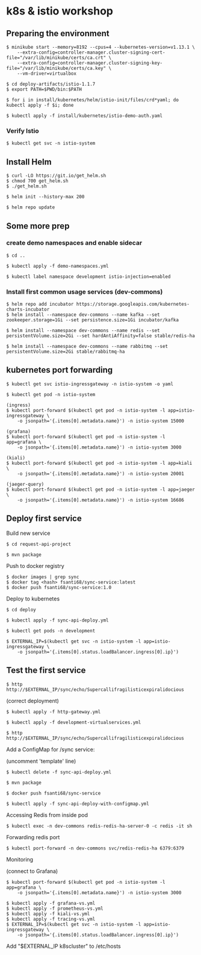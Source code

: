 # k8s & istio workshop


## Preparing the environment

````console
$ minikube start --memory=8192 --cpus=4 --kubernetes-version=v1.13.1 \
    --extra-config=controller-manager.cluster-signing-cert-file="/var/lib/minikube/certs/ca.crt" \
    --extra-config=controller-manager.cluster-signing-key-file="/var/lib/minikube/certs/ca.key" \
    --vm-driver=virtualbox

$ cd deploy-artifacts/istio-1.1.7
$ export PATH=$PWD/bin:$PATH

$ for i in install/kubernetes/helm/istio-init/files/crd*yaml; do kubectl apply -f $i; done

$ kubectl apply -f install/kubernetes/istio-demo-auth.yaml
````

### Verify Istio

````console
$ kubectl get svc -n istio-system
````

## Install Helm

````console
$ curl -LO https://git.io/get_helm.sh
$ chmod 700 get_helm.sh
$ ./get_helm.sh

$ helm init --history-max 200

$ helm repo update
````

## Some more prep

### create demo namespaces and enable sidecar
````console
$ cd ..

$ kubectl apply -f demo-namespaces.yml

$ kubectl label namespace development istio-injection=enabled
````

### Install first common usage services (dev-commons)

````console
$ helm repo add incubator https://storage.googleapis.com/kubernetes-charts-incubator
$ helm install --namespace dev-commons --name kafka --set zookeeper.storage=1Gi --set persistence.size=1Gi incubator/kafka

$ helm install --namespace dev-commons --name redis --set persistentVolume.size=2Gi --set hardAntiAffinity=false stable/redis-ha

$ helm install --namespace dev-commons --name rabbitmq --set persistentVolume.size=2Gi stable/rabbitmq-ha
````


## kubernetes port forwarding

````console
$ kubectl get svc istio-ingressgateway -n istio-system -o yaml

$ kubectl get pod -n istio-system

(ingress)
$ kubectl port-forward $(kubectl get pod -n istio-system -l app=istio-ingressgateway \
    -o jsonpath='{.items[0].metadata.name}') -n istio-system 15000

(grafana)
$ kubectl port-forward $(kubectl get pod -n istio-system -l app=grafana \
    -o jsonpath='{.items[0].metadata.name}') -n istio-system 3000

(kiali)
$ kubectl port-forward $(kubectl get pod -n istio-system -l app=kiali \
    -o jsonpath='{.items[0].metadata.name}') -n istio-system 20001

(jaeger-query)
$ kubectl port-forward $(kubectl get pod -n istio-system -l app=jaeger \
    -o jsonpath='{.items[0].metadata.name}') -n istio-system 16686

````

## Deploy first service

Build new service
````console
$ cd request-api-project

$ mvn package
````
Push to docker registry
````console
$ docker images | grep sync
$ docker tag <hash> fsanti68/sync-service:latest
$ docker push fsanti68/sync-service:1.0
````

Deploy to kubernetes
````console
$ cd deploy

$ kubectl apply -f sync-api-deploy.yml

$ kubectl get pods -n development

$ EXTERNAL_IP=$(kubectl get svc -n istio-system -l app=istio-ingressgateway \
   	-o jsonpath='{.items[0].status.loadBalancer.ingress[0].ip}')
````

## Test the first service

````console
$ http http://$EXTERNAL_IP/sync/echo/Supercallifragilisticexpiralidocious
````

(correct deployment)
````console
$ kubectl apply -f http-gateway.yml

$ kubectl apply -f development-virtualservices.yml

$ http http://$EXTERNAL_IP/sync/echo/Supercallifragilisticexpiralidocious
````

Add a ConfigMap for /sync service:

(uncomment 'template' line)
````console
$ kubectl delete -f sync-api-deploy.yml

$ mvn package

$ docker push fsanti68/sync-service

$ kubectl apply -f sync-api-deploy-with-configmap.yml
````

Accessing Redis from inside pod
````console
$ kubectl exec -n dev-commons redis-redis-ha-server-0 -c redis -it sh
````

Forwarding redis port
````console
$ kubectl port-forward -n dev-commons svc/redis-redis-ha 6379:6379
````

Monitoring

(connect to Grafana)
````console
$ kubectl port-forward $(kubectl get pod -n istio-system -l app=grafana \
    -o jsonpath='{.items[0].metadata.name}') -n istio-system 3000
````

````console
$ kubectl apply -f grafana-vs.yml
$ kubectl apply -f prometheus-vs.yml
$ kubectl apply -f kiali-vs.yml
$ kubectl apply -f tracing-vs.yml
$ EXTERNAL_IP=$(kubectl get svc -n istio-system -l app=istio-ingressgateway \
   	-o jsonpath='{.items[0].status.loadBalancer.ingress[0].ip}')
````

Add \"$EXTERNAL_IP  k8scluster\" to /etc/hosts

